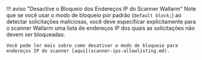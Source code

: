 !!! aviso "Desactive o Bloqueio dos Endereços IP do Scanner Wallarm"
    Note que se você usar o modo de bloqueio por padrão (`default block;`) ao detectar solicitações maliciosas, você deve especificar explicitamente para o scanner Wallarm uma lista de endereços IP dos quais as solicitações não devem ser bloqueadas.

    Você pode ler mais sobre como desativar o modo de bloqueio para endereços IP do scanner [aqui](scanner-ips-allowlisting.md).